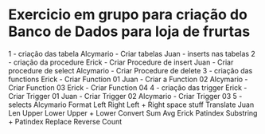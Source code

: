 # Exercicio em grupo para criação do Banco de Dados para loja de frurtas
1 - criação das tabela
  Alcymario - Criar tabelas
  Juan - inserts nas tabelas
2 - criação da procedure
  Erick - Criar Procedure de insert
  Juan - Criar procedure de select
  Alcymario - Criar Procedure de delete
3 - criação das functions
  Erick - Criar Function 01
  Juan - Criar a Function 02
  Alcymario - Criar Function 03
  Erick - Criar Function 04
4 - criação das trigger
  Erick - Criar Trigger 01
  Juan - Criar Trigger 02
  Alcymario - Criar Trigger 03
5 - selects
  Alcymario
    Format
    Left
    Right
    Left + Right
    space
    stuff
    Translate
  Juan
    Len
    Upper
    Lower
    Upper + Lower
    Convert
    Sum
    Avg
  Erick
    Patindex
    Substring + Patindex
    Replace
    Reverse
    Count
